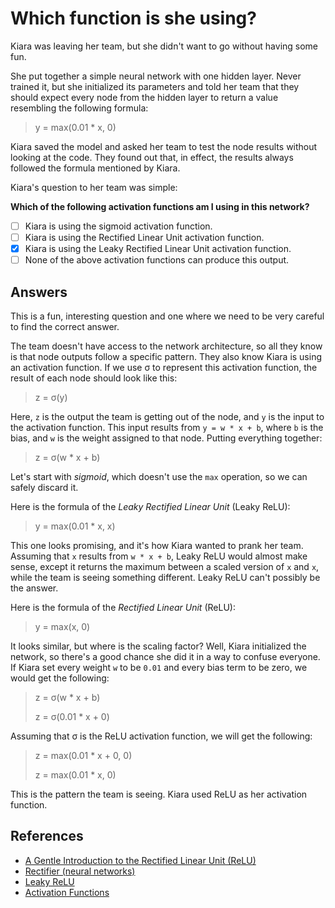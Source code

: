 # Which function is she using?

Kiara was leaving her team, but she didn't want to go without having some fun.

She put together a simple neural network with one hidden layer. Never trained it, but she initialized its parameters and told her team that they should expect every node from the hidden layer to return a value resembling the following formula:
> y = max(0.01 * x, 0)

Kiara saved the model and asked her team to test the node results without looking at the code. They found out that, in effect, the results always followed the formula mentioned by Kiara.

Kiara's question to her team was simple:

**Which of the following activation functions am I using in this network?**

- [ ] Kiara is using the sigmoid activation function.
- [ ] Kiara is using the Rectified Linear Unit activation function.
- [x] Kiara is using the Leaky Rectified Linear Unit activation function.
- [ ] None of the above activation functions can produce this output.

## Answers

This is a fun, interesting question and one where we need to be very careful to find the correct answer.

The team doesn't have access to the network architecture, so all they know is that node outputs follow a specific pattern. They also know Kiara is using an activation function. If we use σ to represent this activation function, the result of each node should look like this:
> z = σ(y)

Here, `z` is the output the team is getting out of the node, and `y` is the input to the activation function. This input results from `y = w * x + b`, where `b` is the bias, and `w` is the weight assigned to that node. Putting everything together:
> z = σ(w * x + b)

Let's start with *sigmoid*, which doesn't use the `max` operation, so we can safely discard it.

Here is the formula of the *Leaky Rectified Linear Unit* (Leaky ReLU):
> y = max(0.01 * x, x)

This one looks promising, and it's how Kiara wanted to prank her team. Assuming that `x` results from `w * x + b`, Leaky ReLU would almost make sense, except it returns the maximum between a scaled version of `x` and `x`, while the team is seeing something different. Leaky ReLU can't possibly be the answer.

Here is the formula of the *Rectified Linear Unit* (ReLU):
> y = max(x, 0)

It looks similar, but where is the scaling factor? Well, Kiara initialized the network, so there's a good chance she did it in a way to confuse everyone. If Kiara set every weight `w` to be `0.01` and every bias term to be zero, we would get the following:
> z = σ(w * x + b)
>
> z = σ(0.01 * x + 0)

Assuming that σ is the ReLU activation function, we will get the following:
> z = max(0.01 * x + 0, 0)
>
> z = max(0.01 * x, 0)

This is the pattern the team is seeing. Kiara used ReLU as her activation function.

## References

- [A Gentle Introduction to the Rectified Linear Unit (ReLU)](https://machinelearningmastery.com/rectified-linear-activation-function-for-deep-learning-neural-networks/)
- [Rectifier (neural networks)](https://en.wikipedia.org/wiki/Rectifier_(neural_networks))
- [Leaky ReLU](https://paperswithcode.com/method/leaky-relu)
- [Activation Functions](https://himanshuxd.medium.com/activation-functions-sigmoid-relu-leaky-relu-and-softmax-basics-for-neural-networks-and-deep-8d9c70eed91e)
